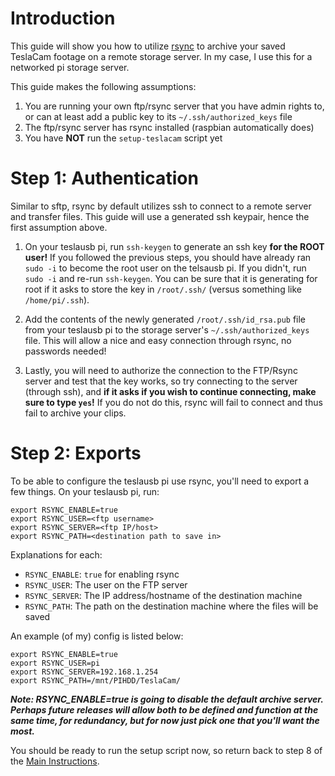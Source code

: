 # Introduction
This guide will show you how to utilize [rsync](https://rsync.samba.org/) to archive your saved TeslaCam footage on a remote storage server. In my case, I use this for a networked pi storage server.

This guide makes the following assumptions:
1. You are running your own ftp/rsync server that you have admin rights to, or can at least add a public key to its `~/.ssh/authorized_keys` file
1. The ftp/rsync server has rsync installed (raspbian automatically does)
2. You have **NOT** run the `setup-teslacam` script yet
# Step 1: Authentication
Similar to sftp, rsync by default utilizes ssh to connect to a remote server and transfer files. This guide will use a generated ssh keypair, hence the first assumption above.

1. On your teslausb pi, run `ssh-keygen` to generate an ssh key **for the ROOT user!** If you followed the previous steps, you should have already ran `sudo -i` to become the root user on the telsausb pi. If you didn't, run `sudo -i` and re-run `ssh-keygen`. You can be sure that it is generating for root if it asks to store the key in `/root/.ssh/` (versus something like `/home/pi/.ssh`). 

1. Add the contents of the newly generated `/root/.ssh/id_rsa.pub` file from your teslausb pi to the storage server's `~/.ssh/authorized_keys` file. This will allow a nice and easy connection through rsync, no passwords needed!

1. Lastly, you will need to authorize the connection to the FTP/Rsync server and test that the key works, so try connecting to the server (through ssh), and **if it asks if you wish to continue connecting, make sure to type `yes`!** If you do not do this, rsync will fail to connect and thus fail to archive your clips.

# Step 2: Exports
To be able to configure the teslausb pi use rsync, you'll need to export a few things. On your teslausb pi, run:

```
export RSYNC_ENABLE=true
export RSYNC_USER=<ftp username>
export RSYNC_SERVER=<ftp IP/host>
export RSYNC_PATH=<destination path to save in>
```

Explanations for each:  
* `RSYNC_ENABLE`: `true` for enabling rsync
* `RSYNC_USER`: The user on the FTP server
* `RSYNC_SERVER`: The IP address/hostname of the destination machine
* `RSYNC_PATH`: The path on the destination machine where the files will be saved

An example (of my) config is listed below:

```
export RSYNC_ENABLE=true
export RSYNC_USER=pi
export RSYNC_SERVER=192.168.1.254
export RSYNC_PATH=/mnt/PIHDD/TeslaCam/
```
***Note: RSYNC_ENABLE=true is going to disable the default archive server. Perhaps future releases will allow both to be defined and function at the same time, for redundancy, but for now just pick one that you'll want the most.***

You should be ready to run the setup script now, so return back to step 8 of the [Main Instructions](README.md).
